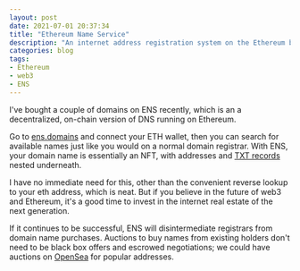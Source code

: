 ```yaml
---
layout: post
date: 2021-07-01 20:37:34
title: "Ethereum Name Service"
description: "An internet address registration system on the Ethereum blockchain."
categories: blog
tags:
- Ethereum
- web3
- ENS
---
```


I've bought a couple of domains on ENS recently, which is an a decentralized, on-chain version of DNS running on Ethereum.

Go to [ens.domains](https://ens.domains/ "ENS") and connect your ETH wallet, then you can search for available names just like you would on a normal domain registrar. With ENS, your domain name is essentially an NFT, with addresses and [TXT records](https://medium.com/the-ethereum-name-service/new-custom-text-records-means-every-project-can-have-its-own-ens-record-a68022bb8f86 "Custom TXT records for ENS") nested underneath.

I have no immediate need for this, other than the convenient reverse lookup to your eth address, which is neat. But if you believe in the future of web3 and Ethereum, it's a good time to invest in the internet real estate of the next generation.

If it continues to be successful, ENS will disintermediate registrars from domain name purchases. Auctions to buy names from existing holders don't need to be black box offers and escrowed negotiations; we could have auctions on [OpenSea](https://opensea.io/ "OpenSea") for popular addresses.
